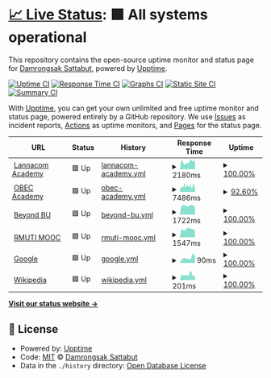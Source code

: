 # [📈 Live Status](https://monitor.dmg.st): <!--live status--> **🟩 All systems operational**

This repository contains the open-source uptime monitor and status page for [Damrongsak Sattabut](https://dmg.st), powered by [Upptime](https://github.com/upptime/upptime).

[![Uptime CI](https://github.com/iLek2428/dmg-monitor/workflows/Uptime%20CI/badge.svg)](https://github.com/iLek2428/dmg-monitor/actions?query=workflow%3A%22Uptime+CI%22)
[![Response Time CI](https://github.com/iLek2428/dmg-monitor/workflows/Response%20Time%20CI/badge.svg)](https://github.com/iLek2428/dmg-monitor/actions?query=workflow%3A%22Response+Time+CI%22)
[![Graphs CI](https://github.com/iLek2428/dmg-monitor/workflows/Graphs%20CI/badge.svg)](https://github.com/iLek2428/dmg-monitor/actions?query=workflow%3A%22Graphs+CI%22)
[![Static Site CI](https://github.com/iLek2428/dmg-monitor/workflows/Static%20Site%20CI/badge.svg)](https://github.com/iLek2428/dmg-monitor/actions?query=workflow%3A%22Static+Site+CI%22)
[![Summary CI](https://github.com/iLek2428/dmg-monitor/workflows/Summary%20CI/badge.svg)](https://github.com/iLek2428/dmg-monitor/actions?query=workflow%3A%22Summary+CI%22)

With [Upptime](https://upptime.js.org), you can get your own unlimited and free uptime monitor and status page, powered entirely by a GitHub repository. We use [Issues](https://github.com/iLek2428/dmg-monitor/issues) as incident reports, [Actions](https://github.com/iLek2428/dmg-monitor/actions) as uptime monitors, and [Pages](https://monitor.dmg.st) for the status page.

<!--start: status pages-->
<!-- This summary is generated by Upptime (https://github.com/upptime/upptime) -->
<!-- Do not edit this manually, your changes will be overwritten -->
<!-- prettier-ignore -->
| URL | Status | History | Response Time | Uptime |
| --- | ------ | ------- | ------------- | ------ |
| <img alt="" src="https://icons.duckduckgo.com/ip3/academy.lanna.co.th.ico" height="13"> [Lannacom Academy](https://academy.lanna.co.th) | 🟩 Up | [lannacom-academy.yml](https://github.com/iLek2428/dmg-monitor/commits/HEAD/history/lannacom-academy.yml) | <details><summary><img alt="Response time graph" src="./graphs/lannacom-academy/response-time-week.png" height="20"> 2180ms</summary><br><a href="https://monitor.dmg.st/history/lannacom-academy"><img alt="Response time 2178" src="https://img.shields.io/endpoint?url=https%3A%2F%2Fraw.githubusercontent.com%2FiLek2428%2Fdmg-monitor%2FHEAD%2Fapi%2Flannacom-academy%2Fresponse-time.json"></a><br><a href="https://monitor.dmg.st/history/lannacom-academy"><img alt="24-hour response time 2804" src="https://img.shields.io/endpoint?url=https%3A%2F%2Fraw.githubusercontent.com%2FiLek2428%2Fdmg-monitor%2FHEAD%2Fapi%2Flannacom-academy%2Fresponse-time-day.json"></a><br><a href="https://monitor.dmg.st/history/lannacom-academy"><img alt="7-day response time 2180" src="https://img.shields.io/endpoint?url=https%3A%2F%2Fraw.githubusercontent.com%2FiLek2428%2Fdmg-monitor%2FHEAD%2Fapi%2Flannacom-academy%2Fresponse-time-week.json"></a><br><a href="https://monitor.dmg.st/history/lannacom-academy"><img alt="30-day response time 1992" src="https://img.shields.io/endpoint?url=https%3A%2F%2Fraw.githubusercontent.com%2FiLek2428%2Fdmg-monitor%2FHEAD%2Fapi%2Flannacom-academy%2Fresponse-time-month.json"></a><br><a href="https://monitor.dmg.st/history/lannacom-academy"><img alt="1-year response time 2178" src="https://img.shields.io/endpoint?url=https%3A%2F%2Fraw.githubusercontent.com%2FiLek2428%2Fdmg-monitor%2FHEAD%2Fapi%2Flannacom-academy%2Fresponse-time-year.json"></a></details> | <details><summary><a href="https://monitor.dmg.st/history/lannacom-academy">100.00%</a></summary><a href="https://monitor.dmg.st/history/lannacom-academy"><img alt="All-time uptime 99.87%" src="https://img.shields.io/endpoint?url=https%3A%2F%2Fraw.githubusercontent.com%2FiLek2428%2Fdmg-monitor%2FHEAD%2Fapi%2Flannacom-academy%2Fuptime.json"></a><br><a href="https://monitor.dmg.st/history/lannacom-academy"><img alt="24-hour uptime 100.00%" src="https://img.shields.io/endpoint?url=https%3A%2F%2Fraw.githubusercontent.com%2FiLek2428%2Fdmg-monitor%2FHEAD%2Fapi%2Flannacom-academy%2Fuptime-day.json"></a><br><a href="https://monitor.dmg.st/history/lannacom-academy"><img alt="7-day uptime 100.00%" src="https://img.shields.io/endpoint?url=https%3A%2F%2Fraw.githubusercontent.com%2FiLek2428%2Fdmg-monitor%2FHEAD%2Fapi%2Flannacom-academy%2Fuptime-week.json"></a><br><a href="https://monitor.dmg.st/history/lannacom-academy"><img alt="30-day uptime 100.00%" src="https://img.shields.io/endpoint?url=https%3A%2F%2Fraw.githubusercontent.com%2FiLek2428%2Fdmg-monitor%2FHEAD%2Fapi%2Flannacom-academy%2Fuptime-month.json"></a><br><a href="https://monitor.dmg.st/history/lannacom-academy"><img alt="1-year uptime 99.87%" src="https://img.shields.io/endpoint?url=https%3A%2F%2Fraw.githubusercontent.com%2FiLek2428%2Fdmg-monitor%2FHEAD%2Fapi%2Flannacom-academy%2Fuptime-year.json"></a></details>
| <img alt="" src="https://icons.duckduckgo.com/ip3/dlp.obec.go.th.ico" height="13"> [OBEC Academy](https://dlp.obec.go.th) | 🟩 Up | [obec-academy.yml](https://github.com/iLek2428/dmg-monitor/commits/HEAD/history/obec-academy.yml) | <details><summary><img alt="Response time graph" src="./graphs/obec-academy/response-time-week.png" height="20"> 7486ms</summary><br><a href="https://monitor.dmg.st/history/obec-academy"><img alt="Response time 7439" src="https://img.shields.io/endpoint?url=https%3A%2F%2Fraw.githubusercontent.com%2FiLek2428%2Fdmg-monitor%2FHEAD%2Fapi%2Fobec-academy%2Fresponse-time.json"></a><br><a href="https://monitor.dmg.st/history/obec-academy"><img alt="24-hour response time 9067" src="https://img.shields.io/endpoint?url=https%3A%2F%2Fraw.githubusercontent.com%2FiLek2428%2Fdmg-monitor%2FHEAD%2Fapi%2Fobec-academy%2Fresponse-time-day.json"></a><br><a href="https://monitor.dmg.st/history/obec-academy"><img alt="7-day response time 7486" src="https://img.shields.io/endpoint?url=https%3A%2F%2Fraw.githubusercontent.com%2FiLek2428%2Fdmg-monitor%2FHEAD%2Fapi%2Fobec-academy%2Fresponse-time-week.json"></a><br><a href="https://monitor.dmg.st/history/obec-academy"><img alt="30-day response time 7291" src="https://img.shields.io/endpoint?url=https%3A%2F%2Fraw.githubusercontent.com%2FiLek2428%2Fdmg-monitor%2FHEAD%2Fapi%2Fobec-academy%2Fresponse-time-month.json"></a><br><a href="https://monitor.dmg.st/history/obec-academy"><img alt="1-year response time 7439" src="https://img.shields.io/endpoint?url=https%3A%2F%2Fraw.githubusercontent.com%2FiLek2428%2Fdmg-monitor%2FHEAD%2Fapi%2Fobec-academy%2Fresponse-time-year.json"></a></details> | <details><summary><a href="https://monitor.dmg.st/history/obec-academy">92.60%</a></summary><a href="https://monitor.dmg.st/history/obec-academy"><img alt="All-time uptime 98.83%" src="https://img.shields.io/endpoint?url=https%3A%2F%2Fraw.githubusercontent.com%2FiLek2428%2Fdmg-monitor%2FHEAD%2Fapi%2Fobec-academy%2Fuptime.json"></a><br><a href="https://monitor.dmg.st/history/obec-academy"><img alt="24-hour uptime 96.04%" src="https://img.shields.io/endpoint?url=https%3A%2F%2Fraw.githubusercontent.com%2FiLek2428%2Fdmg-monitor%2FHEAD%2Fapi%2Fobec-academy%2Fuptime-day.json"></a><br><a href="https://monitor.dmg.st/history/obec-academy"><img alt="7-day uptime 92.60%" src="https://img.shields.io/endpoint?url=https%3A%2F%2Fraw.githubusercontent.com%2FiLek2428%2Fdmg-monitor%2FHEAD%2Fapi%2Fobec-academy%2Fuptime-week.json"></a><br><a href="https://monitor.dmg.st/history/obec-academy"><img alt="30-day uptime 96.16%" src="https://img.shields.io/endpoint?url=https%3A%2F%2Fraw.githubusercontent.com%2FiLek2428%2Fdmg-monitor%2FHEAD%2Fapi%2Fobec-academy%2Fuptime-month.json"></a><br><a href="https://monitor.dmg.st/history/obec-academy"><img alt="1-year uptime 98.83%" src="https://img.shields.io/endpoint?url=https%3A%2F%2Fraw.githubusercontent.com%2FiLek2428%2Fdmg-monitor%2FHEAD%2Fapi%2Fobec-academy%2Fuptime-year.json"></a></details>
| <img alt="" src="https://icons.duckduckgo.com/ip3/beyond.bu.ac.th.ico" height="13"> [Beyond BU](https://beyond.bu.ac.th) | 🟩 Up | [beyond-bu.yml](https://github.com/iLek2428/dmg-monitor/commits/HEAD/history/beyond-bu.yml) | <details><summary><img alt="Response time graph" src="./graphs/beyond-bu/response-time-week.png" height="20"> 1722ms</summary><br><a href="https://monitor.dmg.st/history/beyond-bu"><img alt="Response time 1990" src="https://img.shields.io/endpoint?url=https%3A%2F%2Fraw.githubusercontent.com%2FiLek2428%2Fdmg-monitor%2FHEAD%2Fapi%2Fbeyond-bu%2Fresponse-time.json"></a><br><a href="https://monitor.dmg.st/history/beyond-bu"><img alt="24-hour response time 1414" src="https://img.shields.io/endpoint?url=https%3A%2F%2Fraw.githubusercontent.com%2FiLek2428%2Fdmg-monitor%2FHEAD%2Fapi%2Fbeyond-bu%2Fresponse-time-day.json"></a><br><a href="https://monitor.dmg.st/history/beyond-bu"><img alt="7-day response time 1722" src="https://img.shields.io/endpoint?url=https%3A%2F%2Fraw.githubusercontent.com%2FiLek2428%2Fdmg-monitor%2FHEAD%2Fapi%2Fbeyond-bu%2Fresponse-time-week.json"></a><br><a href="https://monitor.dmg.st/history/beyond-bu"><img alt="30-day response time 1801" src="https://img.shields.io/endpoint?url=https%3A%2F%2Fraw.githubusercontent.com%2FiLek2428%2Fdmg-monitor%2FHEAD%2Fapi%2Fbeyond-bu%2Fresponse-time-month.json"></a><br><a href="https://monitor.dmg.st/history/beyond-bu"><img alt="1-year response time 1990" src="https://img.shields.io/endpoint?url=https%3A%2F%2Fraw.githubusercontent.com%2FiLek2428%2Fdmg-monitor%2FHEAD%2Fapi%2Fbeyond-bu%2Fresponse-time-year.json"></a></details> | <details><summary><a href="https://monitor.dmg.st/history/beyond-bu">100.00%</a></summary><a href="https://monitor.dmg.st/history/beyond-bu"><img alt="All-time uptime 99.98%" src="https://img.shields.io/endpoint?url=https%3A%2F%2Fraw.githubusercontent.com%2FiLek2428%2Fdmg-monitor%2FHEAD%2Fapi%2Fbeyond-bu%2Fuptime.json"></a><br><a href="https://monitor.dmg.st/history/beyond-bu"><img alt="24-hour uptime 100.00%" src="https://img.shields.io/endpoint?url=https%3A%2F%2Fraw.githubusercontent.com%2FiLek2428%2Fdmg-monitor%2FHEAD%2Fapi%2Fbeyond-bu%2Fuptime-day.json"></a><br><a href="https://monitor.dmg.st/history/beyond-bu"><img alt="7-day uptime 100.00%" src="https://img.shields.io/endpoint?url=https%3A%2F%2Fraw.githubusercontent.com%2FiLek2428%2Fdmg-monitor%2FHEAD%2Fapi%2Fbeyond-bu%2Fuptime-week.json"></a><br><a href="https://monitor.dmg.st/history/beyond-bu"><img alt="30-day uptime 100.00%" src="https://img.shields.io/endpoint?url=https%3A%2F%2Fraw.githubusercontent.com%2FiLek2428%2Fdmg-monitor%2FHEAD%2Fapi%2Fbeyond-bu%2Fuptime-month.json"></a><br><a href="https://monitor.dmg.st/history/beyond-bu"><img alt="1-year uptime 99.98%" src="https://img.shields.io/endpoint?url=https%3A%2F%2Fraw.githubusercontent.com%2FiLek2428%2Fdmg-monitor%2FHEAD%2Fapi%2Fbeyond-bu%2Fuptime-year.json"></a></details>
| <img alt="" src="https://icons.duckduckgo.com/ip3/mooc.rmuti.ac.th.ico" height="13"> [RMUTI MOOC](https://mooc.rmuti.ac.th) | 🟩 Up | [rmuti-mooc.yml](https://github.com/iLek2428/dmg-monitor/commits/HEAD/history/rmuti-mooc.yml) | <details><summary><img alt="Response time graph" src="./graphs/rmuti-mooc/response-time-week.png" height="20"> 1547ms</summary><br><a href="https://monitor.dmg.st/history/rmuti-mooc"><img alt="Response time 1655" src="https://img.shields.io/endpoint?url=https%3A%2F%2Fraw.githubusercontent.com%2FiLek2428%2Fdmg-monitor%2FHEAD%2Fapi%2Frmuti-mooc%2Fresponse-time.json"></a><br><a href="https://monitor.dmg.st/history/rmuti-mooc"><img alt="24-hour response time 1263" src="https://img.shields.io/endpoint?url=https%3A%2F%2Fraw.githubusercontent.com%2FiLek2428%2Fdmg-monitor%2FHEAD%2Fapi%2Frmuti-mooc%2Fresponse-time-day.json"></a><br><a href="https://monitor.dmg.st/history/rmuti-mooc"><img alt="7-day response time 1547" src="https://img.shields.io/endpoint?url=https%3A%2F%2Fraw.githubusercontent.com%2FiLek2428%2Fdmg-monitor%2FHEAD%2Fapi%2Frmuti-mooc%2Fresponse-time-week.json"></a><br><a href="https://monitor.dmg.st/history/rmuti-mooc"><img alt="30-day response time 1442" src="https://img.shields.io/endpoint?url=https%3A%2F%2Fraw.githubusercontent.com%2FiLek2428%2Fdmg-monitor%2FHEAD%2Fapi%2Frmuti-mooc%2Fresponse-time-month.json"></a><br><a href="https://monitor.dmg.st/history/rmuti-mooc"><img alt="1-year response time 1655" src="https://img.shields.io/endpoint?url=https%3A%2F%2Fraw.githubusercontent.com%2FiLek2428%2Fdmg-monitor%2FHEAD%2Fapi%2Frmuti-mooc%2Fresponse-time-year.json"></a></details> | <details><summary><a href="https://monitor.dmg.st/history/rmuti-mooc">100.00%</a></summary><a href="https://monitor.dmg.st/history/rmuti-mooc"><img alt="All-time uptime 99.98%" src="https://img.shields.io/endpoint?url=https%3A%2F%2Fraw.githubusercontent.com%2FiLek2428%2Fdmg-monitor%2FHEAD%2Fapi%2Frmuti-mooc%2Fuptime.json"></a><br><a href="https://monitor.dmg.st/history/rmuti-mooc"><img alt="24-hour uptime 100.00%" src="https://img.shields.io/endpoint?url=https%3A%2F%2Fraw.githubusercontent.com%2FiLek2428%2Fdmg-monitor%2FHEAD%2Fapi%2Frmuti-mooc%2Fuptime-day.json"></a><br><a href="https://monitor.dmg.st/history/rmuti-mooc"><img alt="7-day uptime 100.00%" src="https://img.shields.io/endpoint?url=https%3A%2F%2Fraw.githubusercontent.com%2FiLek2428%2Fdmg-monitor%2FHEAD%2Fapi%2Frmuti-mooc%2Fuptime-week.json"></a><br><a href="https://monitor.dmg.st/history/rmuti-mooc"><img alt="30-day uptime 99.88%" src="https://img.shields.io/endpoint?url=https%3A%2F%2Fraw.githubusercontent.com%2FiLek2428%2Fdmg-monitor%2FHEAD%2Fapi%2Frmuti-mooc%2Fuptime-month.json"></a><br><a href="https://monitor.dmg.st/history/rmuti-mooc"><img alt="1-year uptime 99.98%" src="https://img.shields.io/endpoint?url=https%3A%2F%2Fraw.githubusercontent.com%2FiLek2428%2Fdmg-monitor%2FHEAD%2Fapi%2Frmuti-mooc%2Fuptime-year.json"></a></details>
| <img alt="" src="https://icons.duckduckgo.com/ip3/www.google.com.ico" height="13"> [Google](https://www.google.com) | 🟩 Up | [google.yml](https://github.com/iLek2428/dmg-monitor/commits/HEAD/history/google.yml) | <details><summary><img alt="Response time graph" src="./graphs/google/response-time-week.png" height="20"> 90ms</summary><br><a href="https://monitor.dmg.st/history/google"><img alt="Response time 103" src="https://img.shields.io/endpoint?url=https%3A%2F%2Fraw.githubusercontent.com%2FiLek2428%2Fdmg-monitor%2FHEAD%2Fapi%2Fgoogle%2Fresponse-time.json"></a><br><a href="https://monitor.dmg.st/history/google"><img alt="24-hour response time 112" src="https://img.shields.io/endpoint?url=https%3A%2F%2Fraw.githubusercontent.com%2FiLek2428%2Fdmg-monitor%2FHEAD%2Fapi%2Fgoogle%2Fresponse-time-day.json"></a><br><a href="https://monitor.dmg.st/history/google"><img alt="7-day response time 90" src="https://img.shields.io/endpoint?url=https%3A%2F%2Fraw.githubusercontent.com%2FiLek2428%2Fdmg-monitor%2FHEAD%2Fapi%2Fgoogle%2Fresponse-time-week.json"></a><br><a href="https://monitor.dmg.st/history/google"><img alt="30-day response time 88" src="https://img.shields.io/endpoint?url=https%3A%2F%2Fraw.githubusercontent.com%2FiLek2428%2Fdmg-monitor%2FHEAD%2Fapi%2Fgoogle%2Fresponse-time-month.json"></a><br><a href="https://monitor.dmg.st/history/google"><img alt="1-year response time 103" src="https://img.shields.io/endpoint?url=https%3A%2F%2Fraw.githubusercontent.com%2FiLek2428%2Fdmg-monitor%2FHEAD%2Fapi%2Fgoogle%2Fresponse-time-year.json"></a></details> | <details><summary><a href="https://monitor.dmg.st/history/google">100.00%</a></summary><a href="https://monitor.dmg.st/history/google"><img alt="All-time uptime 100.00%" src="https://img.shields.io/endpoint?url=https%3A%2F%2Fraw.githubusercontent.com%2FiLek2428%2Fdmg-monitor%2FHEAD%2Fapi%2Fgoogle%2Fuptime.json"></a><br><a href="https://monitor.dmg.st/history/google"><img alt="24-hour uptime 100.00%" src="https://img.shields.io/endpoint?url=https%3A%2F%2Fraw.githubusercontent.com%2FiLek2428%2Fdmg-monitor%2FHEAD%2Fapi%2Fgoogle%2Fuptime-day.json"></a><br><a href="https://monitor.dmg.st/history/google"><img alt="7-day uptime 100.00%" src="https://img.shields.io/endpoint?url=https%3A%2F%2Fraw.githubusercontent.com%2FiLek2428%2Fdmg-monitor%2FHEAD%2Fapi%2Fgoogle%2Fuptime-week.json"></a><br><a href="https://monitor.dmg.st/history/google"><img alt="30-day uptime 100.00%" src="https://img.shields.io/endpoint?url=https%3A%2F%2Fraw.githubusercontent.com%2FiLek2428%2Fdmg-monitor%2FHEAD%2Fapi%2Fgoogle%2Fuptime-month.json"></a><br><a href="https://monitor.dmg.st/history/google"><img alt="1-year uptime 99.99%" src="https://img.shields.io/endpoint?url=https%3A%2F%2Fraw.githubusercontent.com%2FiLek2428%2Fdmg-monitor%2FHEAD%2Fapi%2Fgoogle%2Fuptime-year.json"></a></details>
| <img alt="" src="https://icons.duckduckgo.com/ip3/en.wikipedia.org.ico" height="13"> [Wikipedia](https://en.wikipedia.org) | 🟩 Up | [wikipedia.yml](https://github.com/iLek2428/dmg-monitor/commits/HEAD/history/wikipedia.yml) | <details><summary><img alt="Response time graph" src="./graphs/wikipedia/response-time-week.png" height="20"> 201ms</summary><br><a href="https://monitor.dmg.st/history/wikipedia"><img alt="Response time 209" src="https://img.shields.io/endpoint?url=https%3A%2F%2Fraw.githubusercontent.com%2FiLek2428%2Fdmg-monitor%2FHEAD%2Fapi%2Fwikipedia%2Fresponse-time.json"></a><br><a href="https://monitor.dmg.st/history/wikipedia"><img alt="24-hour response time 164" src="https://img.shields.io/endpoint?url=https%3A%2F%2Fraw.githubusercontent.com%2FiLek2428%2Fdmg-monitor%2FHEAD%2Fapi%2Fwikipedia%2Fresponse-time-day.json"></a><br><a href="https://monitor.dmg.st/history/wikipedia"><img alt="7-day response time 201" src="https://img.shields.io/endpoint?url=https%3A%2F%2Fraw.githubusercontent.com%2FiLek2428%2Fdmg-monitor%2FHEAD%2Fapi%2Fwikipedia%2Fresponse-time-week.json"></a><br><a href="https://monitor.dmg.st/history/wikipedia"><img alt="30-day response time 207" src="https://img.shields.io/endpoint?url=https%3A%2F%2Fraw.githubusercontent.com%2FiLek2428%2Fdmg-monitor%2FHEAD%2Fapi%2Fwikipedia%2Fresponse-time-month.json"></a><br><a href="https://monitor.dmg.st/history/wikipedia"><img alt="1-year response time 209" src="https://img.shields.io/endpoint?url=https%3A%2F%2Fraw.githubusercontent.com%2FiLek2428%2Fdmg-monitor%2FHEAD%2Fapi%2Fwikipedia%2Fresponse-time-year.json"></a></details> | <details><summary><a href="https://monitor.dmg.st/history/wikipedia">100.00%</a></summary><a href="https://monitor.dmg.st/history/wikipedia"><img alt="All-time uptime 100.00%" src="https://img.shields.io/endpoint?url=https%3A%2F%2Fraw.githubusercontent.com%2FiLek2428%2Fdmg-monitor%2FHEAD%2Fapi%2Fwikipedia%2Fuptime.json"></a><br><a href="https://monitor.dmg.st/history/wikipedia"><img alt="24-hour uptime 100.00%" src="https://img.shields.io/endpoint?url=https%3A%2F%2Fraw.githubusercontent.com%2FiLek2428%2Fdmg-monitor%2FHEAD%2Fapi%2Fwikipedia%2Fuptime-day.json"></a><br><a href="https://monitor.dmg.st/history/wikipedia"><img alt="7-day uptime 100.00%" src="https://img.shields.io/endpoint?url=https%3A%2F%2Fraw.githubusercontent.com%2FiLek2428%2Fdmg-monitor%2FHEAD%2Fapi%2Fwikipedia%2Fuptime-week.json"></a><br><a href="https://monitor.dmg.st/history/wikipedia"><img alt="30-day uptime 100.00%" src="https://img.shields.io/endpoint?url=https%3A%2F%2Fraw.githubusercontent.com%2FiLek2428%2Fdmg-monitor%2FHEAD%2Fapi%2Fwikipedia%2Fuptime-month.json"></a><br><a href="https://monitor.dmg.st/history/wikipedia"><img alt="1-year uptime 100.00%" src="https://img.shields.io/endpoint?url=https%3A%2F%2Fraw.githubusercontent.com%2FiLek2428%2Fdmg-monitor%2FHEAD%2Fapi%2Fwikipedia%2Fuptime-year.json"></a></details>

<!--end: status pages-->

[**Visit our status website →**](https://monitor.dmg.st)

## 📄 License

- Powered by: [Upptime](https://github.com/upptime/upptime)
- Code: [MIT](./LICENSE) © [Damrongsak Sattabut](https://dmg.st)
- Data in the `./history` directory: [Open Database License](https://opendatacommons.org/licenses/odbl/1-0/)
